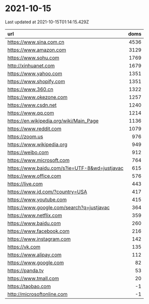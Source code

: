# 2021-10-15

<!-- BEGIN -->
Last updated at 2021-10-15T01:14:15.429Z

url | doms
:- | -:
https://www.sina.com.cn | 4536
https://www.amazon.com | 3129
https://www.sohu.com | 1769
http://xinhuanet.com | 1679
https://www.yahoo.com | 1351
https://www.shopify.com | 1351
https://www.360.cn | 1322
https://www.okezone.com | 1257
https://www.csdn.net | 1240
https://www.qq.com | 1214
https://en.wikipedia.org/wiki/Main_Page | 1136
https://www.reddit.com | 1079
https://zoom.us | 976
https://www.wikipedia.org | 949
https://weibo.com | 912
https://www.microsoft.com | 764
https://www.baidu.com/s?ie=UTF-8&wd=justjavac | 615
https://www.office.com | 576
https://live.com | 443
https://www.jd.com/?country=USA | 417
https://www.youtube.com | 415
https://www.google.com/search?q=justjavac | 364
https://www.netflix.com | 359
https://www.baidu.com | 260
https://www.facebook.com | 216
https://www.instagram.com | 142
https://vk.com | 135
https://www.alipay.com | 112
https://www.google.com | 82
https://panda.tv | 53
https://www.tmall.com | 20
https://taobao.com | -1
http://microsoftonline.com | -1
<!-- END -->
